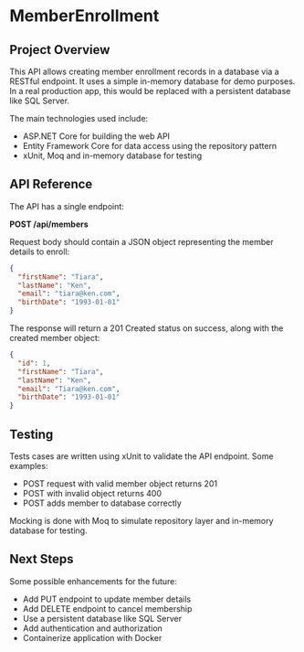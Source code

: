 # MemberEnrollment
## Project Overview

This API allows creating member enrollment records in a database via a RESTful endpoint. It uses a simple in-memory database for demo purposes. In a real production app, this would be replaced with a persistent database like SQL Server.

The main technologies used include:

- ASP.NET Core for building the web API
- Entity Framework Core for data access using the repository pattern
- xUnit, Moq and in-memory database for testing

## API Reference

The API has a single endpoint:

**POST /api/members**

Request body should contain a JSON object representing the member details to enroll:

```json
{
  "firstName": "Tiara",
  "lastName": "Ken",
  "email": "tiara@ken.com",
  "birthDate": "1993-01-01"
}
```

The response will return a 201 Created status on success, along with the created member object:

```json
{
  "id": 1,
  "firstName": "Tiara",
  "lastName": "Ken",
  "email": "Tiara@ken.com",
  "birthDate": "1993-01-01"
}
```

## Testing

Tests cases are written using xUnit to validate the API endpoint. Some examples:

- POST request with valid member object returns 201
- POST with invalid object returns 400
- POST adds member to database correctly 

Mocking is done with Moq to simulate repository layer and in-memory database for testing.

## Next Steps

Some possible enhancements for the future:

- Add PUT endpoint to update member details
- Add DELETE endpoint to cancel membership
- Use a persistent database like SQL Server
- Add authentication and authorization
- Containerize application with Docker
